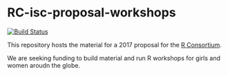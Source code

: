 # RC-isc-proposal-workshops
[![Build Status](https://travis-ci.org/dicook/isc-proposal.svg?branch=master)](https://travis-ci.org/dicook/RC-isc-proposalps-worksho)

This repository hosts the material for a 2017 proposal for the [R Consortium](https://www.r-consortium.org).

We are seeking funding to build material and run R workshops for girls and women aroudn the globe.
